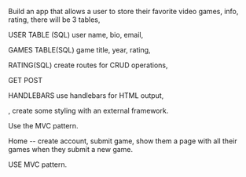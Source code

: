 Build an app that allows a user to store their favorite video games, info, rating, there will be 3 tables,

USER TABLE (SQL)
user name,
bio,
email,

GAMES TABLE(SQL)
game title,
year,
rating,

RATING(SQL)
create routes for CRUD operations,

GET
POST

HANDLEBARS
use handlebars for HTML output,

, create some styling with an external framework.

Use the MVC pattern.

Home --
create account,
submit game,
show them a page with all their games when they submit a new game.

USE MVC pattern.
